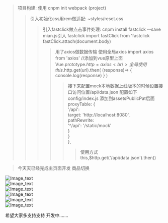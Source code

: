 >项目构建: 使用 cnpm init webpack (project)
>>引入初始化css用rem做适配: ~styles/reset.css
>>>引入fastclick做点击事件处理: cnpm install fastclick --save<br />
>>mian.js引入 fastclick  import fastClick from 'fastclick fastClick.attach(document.body)<br />
>>>>用了axios做数据传输 使用全局axios  import axios from 'axios' //添加到vue原型上面 Vue.prototype.$http = axios<br />
>>>全局使用 this.$http.get(url).then( (response)=> { console.log(response) } )
>>>>>接下来配置mock本地数据上线版本的时候设置接口访问位置/api/data.json 配置如下
>>>>config/index.js 添加到assetsPublicPat后面
  proxyTable: {<br />
      '/api':  <br />
        target: 'http://localhost:8080', <br />
        pathRewrite: <br />
          '^/api': '/static/mock' <br />
        } <br />
      } <br />
    }, <br />
>>>>>> 使用方式 this,$http.get('/api/data.json').then()


>今天天已经完成主页面开发 商品切换

![Image_text](https://raw.githubusercontent.com/AnimationXin/JavaScript/master/%E4%BB%8E0%E5%BC%80%E5%A7%8B/images/hungry.png)<br />
![Image_text](https://raw.githubusercontent.com/AnimationXin/JavaScript/master/%E4%BB%8E0%E5%BC%80%E5%A7%8B/images/hungry2.png)<br />
![Image_text](https://raw.githubusercontent.com/AnimationXin/JavaScript/master/%E4%BB%8E0%E5%BC%80%E5%A7%8B/images/shop.png)<br />
![Image_text](https://github.com/AnimationXin/JavaScript/blob/master/%E4%BB%8E0%E5%BC%80%E5%A7%8B/images/view.png)<br />
![Image_text](https://github.com/AnimationXin/JavaScript/blob/master/%E4%BB%8E0%E5%BC%80%E5%A7%8B/images/status.png)<br />
![Image_text](https://raw.githubusercontent.com/AnimationXin/JavaScript/master/%E4%BB%8E0%E5%BC%80%E5%A7%8B/images/pass.png)
<br />

希望大家多支持支持  开发中.......
 
